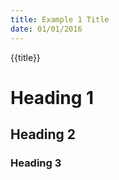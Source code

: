 ```yaml
---
title: Example 1 Title
date: 01/01/2016
---
```


{{title}}

# Heading 1

## Heading 2

### Heading 3
